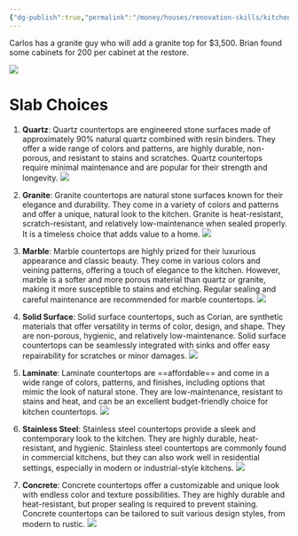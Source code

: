 ```yaml
---
{"dg-publish":true,"permalink":"/money/houses/renovation-skills/kitchen-counters/","tags":["oakmore"],"created":"Jun 05, 2023, 2:16 PM","updated":""}
---
```



Carlos has a granite guy who will add a granite top for $3,500. Brian found some cabinets for 200 per cabinet at the restore. 

![](https://lh3.googleusercontent.com/pw/AJFCJaVyW0q_CS1u9dFCm6vNmazRjhFT_8gsFtp67dy4E4N1gYZyG_voEB4bs7x8VL9rVn3OJHf5HV5k1lBCaFY0Q1ns2vt0FGA7R7xgvn2kCMV1gy3xVEB1KhssTo2ZyeIYw4yC1tN_-mmbrLV2NSS19WC9Kg=w2644-h1983-s-no?authuser=0)

# Slab Choices

1. **Quartz**: Quartz countertops are engineered stone surfaces made of approximately 90% natural quartz combined with resin binders. They offer a wide range of colors and patterns, are highly durable, non-porous, and resistant to stains and scratches. Quartz countertops require minimal maintenance and are popular for their strength and longevity. ![](https://www.quartztopsandmore.com/wp-content/uploads/2019/11/Venatino-Marmi-1024x524.jpg)
    
2. **Granite**: Granite countertops are natural stone surfaces known for their elegance and durability. They come in a variety of colors and patterns and offer a unique, natural look to the kitchen. Granite is heat-resistant, scratch-resistant, and relatively low-maintenance when sealed properly. It is a timeless choice that adds value to a home. ![](https://www.thespruce.com/thmb/tmPydZI3rXEtKGWj1z0VcMm_CnI=/1500x0/filters:no_upscale():max_bytes(150000):strip_icc()/cost-of-granite-countertops-1822205_hero_10733-1b3c02a587b74886a31a2ef2f17270eb.jpg)
    
3. **Marble**: Marble countertops are highly prized for their luxurious appearance and classic beauty. They come in various colors and veining patterns, offering a touch of elegance to the kitchen. However, marble is a softer and more porous material than quartz or granite, making it more susceptible to stains and etching. Regular sealing and careful maintenance are recommended for marble countertops. ![](https://www.ikea.com/us/en/images/products/ekbacken-countertop-white-marble-effect-laminate__1049982_pe844569_s5.jpg)
    
4. **Solid Surface**: Solid surface countertops, such as Corian, are synthetic materials that offer versatility in terms of color, design, and shape. They are non-porous, hygienic, and relatively low-maintenance. Solid surface countertops can be seamlessly integrated with sinks and offer easy repairability for scratches or minor damages. ![](https://www.thespruce.com/thmb/1ndk9YdAZnpsafPVBAtZU3vHWjM=/1500x0/filters:no_upscale():max_bytes(150000):strip_icc()/best-solid-surface-counter-brands-1821254_hero_11074-f7ca9350d2124fb580ebb3bc6064785c.jpg)
    
5. **Laminate**: Laminate countertops are ==affordable== and come in a wide range of colors, patterns, and finishes, including options that mimic the look of natural stone. They are low-maintenance, resistant to stains and heat, and can be an excellent budget-friendly choice for kitchen countertops. ![](https://images.seattletimes.com/wp-content/uploads/2019/04/laminate_0521.jpg?d=780x520)
    
6. **Stainless Steel**: Stainless steel countertops provide a sleek and contemporary look to the kitchen. They are highly durable, heat-resistant, and hygienic. Stainless steel countertops are commonly found in commercial kitchens, but they can also work well in residential settings, especially in modern or industrial-style kitchens. ![](https://i.pinimg.com/736x/80/63/1d/80631d12f74acc0f9a10493226655111.jpg)
    
7. **Concrete**: Concrete countertops offer a customizable and unique look with endless color and texture possibilities. They are highly durable and heat-resistant, but proper sealing is required to prevent staining. Concrete countertops can be tailored to suit various design styles, from modern to rustic. ![](https://www.familyhandyman.com/wp-content/uploads/2019/02/custom-kitchen-portfolio-by-concrete-wave-design-concrete-countertops-boardformed-board-formed-19.jpg?resize=768,768)
